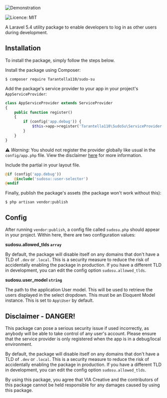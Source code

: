 ![Demonstration](https://d78vgg4relhwk.cloudfront.net/sudo-su.gif)

![Licence: MIT](https://img.shields.io/badge/License-MIT-yellow.svg)

A Laravel 5.4 utility package to enable developers to log in as other users during development.


## Installation
To install the package, simply follow the steps below.

Install the package using Composer:

```
$ composer require Tarantella110/sudo-su
```

Add the package's service provider to your app in your project's `AppServiceProvider`:

```php
class AppServiceProvider extends ServiceProvider
{
    public function register()
    {
        if (config('app.debug')) {
            $this->app->register('Tarantella110\SudoSu\ServiceProvider');
        }
    }
}
```

⚠️  *Warning:* You should not register the provider globally like usual in the `config/app.php` file. View the disclaimer [here](#disclaimer---danger) for more information.

Include the partial in your layout file.

```php
@if (config('app.debug'))
    @include('sudosu::user-selector')
@endif
```

Finally, publish the package's assets (the package won't work without this):

```
$ php artisan vendor:publish
```

## Config
After running `vendor:publish`, a config file called `sudosu.php` should appear in your project. Within here, there are two configuration values:

**sudosu.allowed_tlds `array`**

By default, the package will disable itself on any domains that don't have a TLD of `.dev` or `.local`. This is a security measure to reduce the risk of accidentally enabling the package in production. If you have a different TLD in development, you can edit the config option `sudosu.allowed_tlds`.

**sudosu.user_model `string`**

The path to the application User model. This will be used to retrieve the users displayed in the select dropdown. This must be an Eloquent Model instance. This is set to `App\User` by default.


## Disclaimer - DANGER!
This package can pose a serious security issue if used incorrectly, as anybody will be able to take control of any user's account. Please ensure that the service provider is only registered when the app is in a debug/local environment.

By default, the package will disable itself on any domains that don't have a TLD of `.dev` or `.local`. This is a security measure to reduce the risk of accidentally enabling the package in production. If you have a different TLD in development, you can edit the config option `sudosu.allowed_tlds`.

By using this package, you agree that VIA Creative and the contributors of this package cannot be held responsible for any damages caused by using this package.
